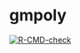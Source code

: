 # gmpoly

<!-- badges: start -->
[![R-CMD-check](https://github.com/stla/gmpoly/workflows/R-CMD-check/badge.svg)](https://github.com/stla/gmpoly/actions)
<!-- badges: end -->
